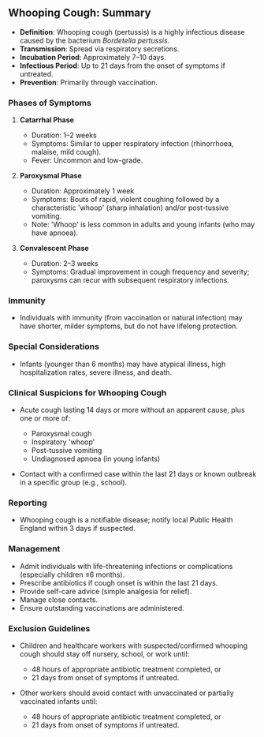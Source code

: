 ## Whooping Cough: Summary

- **Definition**: Whooping cough (pertussis) is a highly infectious disease caused by the bacterium *Bordetella pertussis*.
- **Transmission**: Spread via respiratory secretions.
- **Incubation Period**: Approximately 7–10 days.
- **Infectious Period**: Up to 21 days from the onset of symptoms if untreated.
- **Prevention**: Primarily through vaccination.

### Phases of Symptoms

1. **Catarrhal Phase**
   - Duration: 1–2 weeks
   - Symptoms: Similar to upper respiratory infection (rhinorrhoea, malaise, mild cough).
   - Fever: Uncommon and low-grade.

2. **Paroxysmal Phase**
   - Duration: Approximately 1 week
   - Symptoms: Bouts of rapid, violent coughing followed by a characteristic 'whoop' (sharp inhalation) and/or post-tussive vomiting.
   - Note: 'Whoop' is less common in adults and young infants (who may have apnoea).

3. **Convalescent Phase**
   - Duration: 2–3 weeks
   - Symptoms: Gradual improvement in cough frequency and severity; paroxysms can recur with subsequent respiratory infections.

### Immunity
- Individuals with immunity (from vaccination or natural infection) may have shorter, milder symptoms, but do not have lifelong protection.

### Special Considerations
- Infants (younger than 6 months) may have atypical illness, high hospitalization rates, severe illness, and death.

### Clinical Suspicions for Whooping Cough
- Acute cough lasting 14 days or more without an apparent cause, plus one or more of:
  - Paroxysmal cough
  - Inspiratory 'whoop'
  - Post-tussive vomiting
  - Undiagnosed apnoea (in young infants)
  
- Contact with a confirmed case within the last 21 days or known outbreak in a specific group (e.g., school).

### Reporting
- Whooping cough is a notifiable disease; notify local Public Health England within 3 days if suspected.

### Management
- Admit individuals with life-threatening infections or complications (especially children ≤6 months).
- Prescribe antibiotics if cough onset is within the last 21 days.
- Provide self-care advice (simple analgesia for relief).
- Manage close contacts.
- Ensure outstanding vaccinations are administered.

### Exclusion Guidelines
- Children and healthcare workers with suspected/confirmed whooping cough should stay off nursery, school, or work until:
  - 48 hours of appropriate antibiotic treatment completed, or
  - 21 days from onset of symptoms if untreated.

- Other workers should avoid contact with unvaccinated or partially vaccinated infants until:
  - 48 hours of appropriate antibiotic treatment completed, or
  - 21 days from onset of symptoms if untreated.